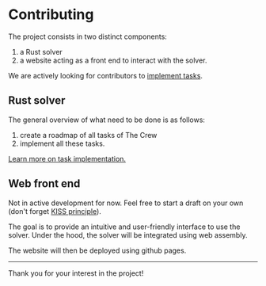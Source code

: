 # Contributing

The project consists in two distinct components:

1. a Rust solver
2. a website acting as a front end to interact with the solver.

We are actively looking for contributors to [implement tasks](src/task/README.md).

## Rust solver

The general overview of what need to be done is as follows:

1. create a roadmap of all tasks of The Crew
2. implement all these tasks.

[Learn more on task implementation.](src/task/README.md)

## Web front end

Not in active development for now. Feel free to start a draft on your own (don't forget [KISS principle](https://en.wikipedia.org/wiki/KISS_principle)).

The goal is to provide an intuitive and user-friendly interface to use the solver. Under the hood, the solver will be integrated using web assembly.

The website will then be deployed using github pages.

---

Thank you for your interest in the project!
